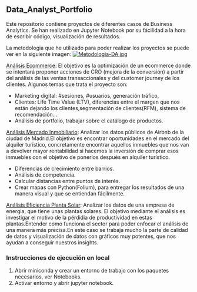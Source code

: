 ## Data_Analyst_Portfolio

Este repositorio contiene proyectos de diferentes casos de Business Analytics. Se han realizado en Jupyter Notebook por su fácilidad a la hora de escribir código, visualización de resultados.

La metodologia que he utilizado para poder realizar los proyectos se puede ver en la siguiente imagen:
[![Metodologia-DA.jpg](https://i.postimg.cc/y6fgG9J4/Metodologia-DA.jpg)](https://postimg.cc/9z7QRDtJ)

[Análisis Ecommerce](https://github.com/MariusBD/Data_Analyst_Portfolio/tree/main/Analisis-Ecommerce): El objetivo es la optimización de un ecommerce donde se intentará proponer acciones de CRO (mejora de la conversión) a partir del análisis de las ventas transaccionales y del customer journey de los clientes. Algunos temas que trata el proyecto son:
- Marketing digital: #sesiones, #usuarios, generación tráfico,
- Clientes: Life Time Value (LTV), diferencias entre el margen que nos están dejando los clientes,segmentación de clientes(RFM), sistema de recomendación...
- Análisis de portfolio, trabajar sobre el catálogo de  productos.
  
[Análisis Mercado Inmobiliario](https://github.com/MariusBD/Data_Analyst_Portfolio/tree/main/Analisis-Mercado-Immobiliario/Notebooks): Analizar los datos públicos de Airbnb de la ciudad de Madrid.El objetivo es encontrar oportunidades en el mercado del alquiler turístico, concretamente encontrar aquellos inmuebles que nos van a devolver mayor rentabilidad si hacemos la inversión de comprar esos inmuebles con el objetivo de ponerlos después en alquiler turístico.
- Diferencias de crecimiento entre barrios.
- Análisis de competencia.
- Calcular distancias entre puntos de interés.
- Crear mapas con Python(Folium), para entregar los resultados de una manera visual y que se entiendan fácilmente.

[Análisis Eficiencia Planta Solar](https://github.com/MariusBD/Data_Analyst_Portfolio/tree/main/Analisis-Eficiencia-en-Planta-Solar/Notebooks): Analizar los datos de una empresa de energia, que tiene unas plantas solares. El objetivo mediante el análisis es investigar el motivo de la pérdidia de productividad en estas plantas.Entender como funciona el sector para poder enfocar el análisis de una manera más precisa.En este caso se trabaja mucho la parte de calidad de datos y visualización de datos con gráficos muy potentes, que nos ayudan a conseguir nuestros insights.


### Instrucciones de ejecución en local
1. Abrir miniconda y crear un entorno de trabajo con los paquetes necesarios, ver Notebooks.
2. Activar entorno y abrir jupyter notebook.


